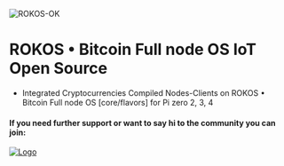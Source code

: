 ![ROKOS-OK](https://i.imgur.com/i5xr6Y2.png)

ROKOS • Bitcoin Full node OS IoT Open Source
=========================== 
* Integrated Cryptocurrencies Compiled Nodes-Clients on ROKOS • Bitcoin Full node OS [core/flavors] for Pi zero 2, 3, 4


#### If you need further support or want to say hi to the community you can join:

<a href="https://discord.io/bitcoin">
    <img alt="Logo" src="https://discordapp.com/api/guilds/213747404745211904/widget.png?style=banner2">
  </a>
